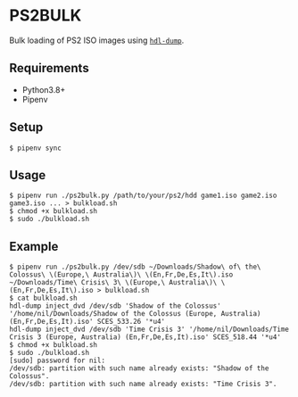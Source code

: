 # PS2BULK

Bulk loading of PS2 ISO images using [`hdl-dump`](https://github.com/AKuHAK/hdl-dump).

## Requirements

- Python3.8+
- Pipenv

## Setup

```console
$ pipenv sync
```

## Usage

```console
$ pipenv run ./ps2bulk.py /path/to/your/ps2/hdd game1.iso game2.iso game3.iso ... > bulkload.sh
$ chmod +x bulkload.sh
$ sudo ./bulkload.sh
```

## Example

```console
$ pipenv run ./ps2bulk.py /dev/sdb ~/Downloads/Shadow\ of\ the\ Colossus\ \(Europe,\ Australia\)\ \(En,Fr,De,Es,It\).iso ~/Downloads/Time\ Crisis\ 3\ \(Europe,\ Australia\)\ \(En,Fr,De,Es,It\).iso > bulkload.sh
$ cat bulkload.sh
hdl-dump inject_dvd /dev/sdb 'Shadow of the Colossus' '/home/nil/Downloads/Shadow of the Colossus (Europe, Australia) (En,Fr,De,Es,It).iso' SCES_533.26 '*u4'
hdl-dump inject_dvd /dev/sdb 'Time Crisis 3' '/home/nil/Downloads/Time Crisis 3 (Europe, Australia) (En,Fr,De,Es,It).iso' SCES_518.44 '*u4'
$ chmod +x bulkload.sh
$ sudo ./bulkload.sh
[sudo] password for nil:
/dev/sdb: partition with such name already exists: "Shadow of the Colossus".
/dev/sdb: partition with such name already exists: "Time Crisis 3".
```
